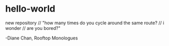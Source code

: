 # hello-world
new repository
// "how many times do you cycle around the same route?
// i wonder
// are you bored?"

-Diane Chan, Rooftop Monologues
